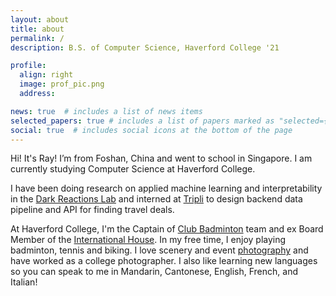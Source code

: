 ```yaml
---
layout: about
title: about
permalink: /
description: B.S. of Computer Science, Haverford College '21

profile:
  align: right
  image: prof_pic.png
  address: 

news: true  # includes a list of news items
selected_papers: true # includes a list of papers marked as "selected={true}"
social: true  # includes social icons at the bottom of the page
---
```


Hi! It's Ray! I’m from Foshan, China and went to school in Singapore. I am currently studying Computer Science at Haverford College.

I have been doing research on applied machine learning and interpretability in the [Dark Reactions Lab](https://github.com/darkreactions/DRP) and interned at [Tripli](http://tripli.com/) to design backend data pipeline and API for finding travel deals.

At Haverford College, I'm the Captain of [Club Badminton](https://haverford.campuslabs.com/engage/organization/haverfordbadminton) team and ex Board Member of the [International House](https://haverford.campuslabs.com/engage/organization/idomo). In my free time, I enjoy playing badminton, tennis and biking. I love scenery and event [photography](https://www.flickr.com/photos/182113123@N06/) and have worked as a college photographer. I also like learning new languages so you can speak to me in Mandarin, Cantonese, English, French, and Italian!
